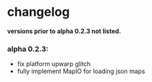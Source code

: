 # changelog

**versions prior to alpha 0.2.3 not listed.**

### alpha 0.2.3:
  * fix platform upwarp glitch
  * fully implement MapIO for loading json maps
